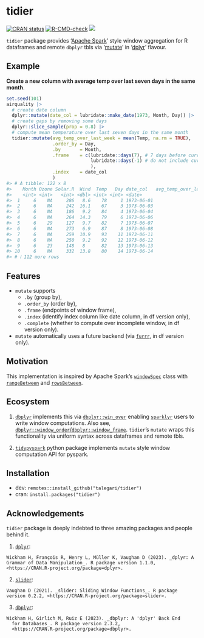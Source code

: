 
<!-- README.md is generated from README.Rmd. Please edit that file -->

# tidier

<!-- badges: start -->

[![CRAN
status](https://www.r-pkg.org/badges/version/tidier)](https://CRAN.R-project.org/package=tidier)
[![R-CMD-check](https://github.com/talegari/tidier/actions/workflows/R-CMD-check.yaml/badge.svg)](https://github.com/talegari/tidier/actions/workflows/R-CMD-check.yaml)
[![](https://img.shields.io/badge/devel%20version-0.2.0-blue.svg)](https://github.com/talegari/tidier)

<!-- badges: end -->

`tidier` package provides ‘[Apache Spark](https://spark.apache.org/)’
style window aggregation for R dataframes and remote `dbplyr` tbls via
‘[mutate](https://dplyr.tidyverse.org/reference/mutate.html)’ in
‘[dplyr](https://dplyr.tidyverse.org/index.html)’ flavour.

## Example

**Create a new column with average temp over last seven days in the same
month**.

``` r
set.seed(101)
airquality |>
  # create date column
  dplyr::mutate(date_col = lubridate::make_date(1973, Month, Day)) |>
  # create gaps by removing some days
  dplyr::slice_sample(prop = 0.8) |> 
  # compute mean temperature over last seven days in the same month
  tidier::mutate(avg_temp_over_last_week = mean(Temp, na.rm = TRUE),
                 .order_by = Day,
                 .by       = Month,
                 .frame    = c(lubridate::days(7), # 7 days before current row
                               lubridate::days(-1) # do not include current row
                               ),
                 .index    = date_col
                 )
#> # A tibble: 122 × 8
#>    Month Ozone Solar.R  Wind  Temp   Day date_col   avg_temp_over_last_week
#>    <int> <int>   <int> <dbl> <int> <int> <date>                       <dbl>
#>  1     6    NA     286   8.6    78     1 1973-06-01                   NaN  
#>  2     6    NA     242  16.1    67     3 1973-06-03                    78  
#>  3     6    NA     186   9.2    84     4 1973-06-04                    72.5
#>  4     6    NA     264  14.3    79     6 1973-06-06                    76.3
#>  5     6    29     127   9.7    82     7 1973-06-07                    77  
#>  6     6    NA     273   6.9    87     8 1973-06-08                    78  
#>  7     6    NA     259  10.9    93    11 1973-06-11                    83  
#>  8     6    NA     250   9.2    92    12 1973-06-12                    85.2
#>  9     6    23     148   8      82    13 1973-06-13                    86.6
#> 10     6    NA     332  13.8    80    14 1973-06-14                    87.2
#> # ℹ 112 more rows
```

## Features

- `mutate` supports
  - `.by` (group by),
  - `.order_by` (order by),
  - `.frame` (endpoints of window frame),
  - `.index` (identify index column like date column, in df version
    only),
  - `.complete` (whether to compute over incomplete window, in df
    version only).
- `mutate` automatically uses a future backend (via
  [`furrr`](https://furrr.futureverse.org/), in df version only).

## Motivation

This implementation is inspired by Apache Spark’s
[`windowSpec`](https://spark.apache.org/docs/3.2.1/api/python/reference/api/pyspark.sql.Column.over.html?highlight=windowspec)
class with
[`rangeBetween`](https://spark.apache.org/docs/3.2.1/api/python/reference/api/pyspark.sql.WindowSpec.rangeBetween.html)
and
[`rowsBetween`](https://spark.apache.org/docs/3.2.1/api/python/reference/api/pyspark.sql.WindowSpec.rowsBetween.html).

## Ecosystem

1.  [`dbplyr`](https://dbplyr.tidyverse.org/) implements this via
    [`dbplyr::win_over`](https://dbplyr.tidyverse.org/reference/win_over.html?q=win_over#null)
    enabling [`sparklyr`](https://spark.rstudio.com/) users to write
    window computations. Also see,
    [`dbplyr::window_order`/`dbplyr::window_frame`](https://dbplyr.tidyverse.org/reference/window_order.html?q=window_fr#ref-usage).
    `tidier`’s `mutate` wraps this functionality via uniform syntax
    across dataframes and remote tbls.

2.  [`tidypyspark`](https://talegari.github.io/tidypyspark/_build/html/index.html)
    python package implements `mutate` style window computation API for
    pyspark.

## Installation

- dev: `remotes::install_github("talegari/tidier")`
- cran: `install.packages("tidier")`

## Acknowledgements

`tidier` package is deeply indebted to three amazing packages and people
behind it.

1.  [`dplyr`](https://cran.r-project.org/package=dplyr):

<!-- -->

    Wickham H, François R, Henry L, Müller K, Vaughan D (2023). _dplyr: A
    Grammar of Data Manipulation_. R package version 1.1.0,
    <https://CRAN.R-project.org/package=dplyr>.

2.  [`slider`](https://cran.r-project.org/package=slider):

<!-- -->

    Vaughan D (2021). _slider: Sliding Window Functions_. R package
    version 0.2.2, <https://CRAN.R-project.org/package=slider>.

3.  [`dbplyr`](https://cran.r-project.org/package=dbplyr):

<!-- -->

    Wickham H, Girlich M, Ruiz E (2023). _dbplyr: A 'dplyr' Back End
      for Databases_. R package version 2.3.2,
      <https://CRAN.R-project.org/package=dbplyr>.
